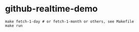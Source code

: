 # github-realtime-demo

```
make fetch-1-day # or fetch-1-month or others, see Makefile
make run
```

